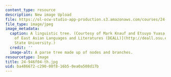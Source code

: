 ```yaml
---
content_type: resource
description: New image Upload
file: https://ol-ocw-studio-app-production.s3.amazonaws.com/courses/24-946-linguistic-theory-and-the-japanese-language-fall-2004/ba486672c29000f816b50ea0a508d17b_24-946f04-th.jpg
file_type: image/jpeg
image_metadata:
  caption: A linguistic tree. (Courtesy of Mark Knauf and Etsuyo Yuasa, [Department
    of East Asian Languages and Literatures (DEALL)](http://deall.osu.edu/), Ohio
    State University.)
  credit: ''
  image-alt: A parse tree made up of nodes and branches.
resourcetype: Image
title: 24-946f04-th.jpg
uid: ba486672-c290-00f8-16b5-0ea0a508d17b
---
```


